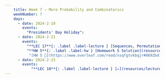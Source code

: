 ```yaml
---
    title: Week 7 – More Probability and Combinatorics
    weekNumber: 7
    days:
      - date: 2024-2-19
        events:
          "Presidents' Day Holiday":
      - date: 2024-2-21
        events:
          "**LEC 17**{: .label .label-lecture } [Sequences, Permutations, and Combinations](resources/lecture/lec17.pdf) [✏️](resources/lecture/lec17-marked.pdf) ":
          "**HW 5**{: .label .label-hw } [Homework 5 Solution](resources/homework/hw5/homework5_solution.pdf)":
           "[HW 5 🍃](https://www.overleaf.com/read/xsqfgtvkbqjr#8692bd)"
      - date: 2024-2-23
        events:
            "**LEC 18**{: .label .label-lecture } [✏️](resources/lecture/lec18-marked.pdf) [Probability and Combinatorics Examples](resources/lecture/lec18.pdf) ":
---
```

